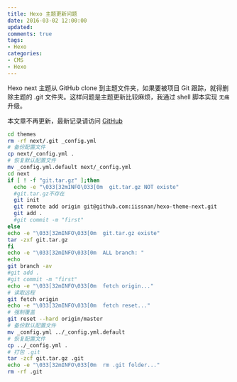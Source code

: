 ```yaml
---
title: Hexo 主题更新问题
date: 2016-03-02 12:00:00
updated:
comments: true
tags:
- Hexo
categories:
- CMS
- Hexo
---
```


Hexo next 主题从 GitHub clone 到主题文件夹，如果要被项目 Git 跟踪，就得删除主题的 .git 文件夹。这样问题是主题更新比较麻烦，我通过 shell 脚本实现 `无痛` 升级。

<!--more-->

本文章不再更新，最新记录请访问 [GitHub](https://raw.githubusercontent.com/khs1994/khs1994.github.io/hexo/khs1994.hexo)

```bash
cd themes
rm -rf next/.git _config.yml
# 备份配置文件
cp next/_config.yml .
# 恢复默认配置文件
mv _config.yml.default next/_config.yml
cd next
if [ ! -f "git.tar.gz" ];then
  echo -e "\033[32mINFO\033[0m  git.tar.gz NOT existe"
  #git.tar.gz不存在
  git init
  git remote add origin git@github.com:iissnan/hexo-theme-next.git
  git add .
  #git commit -m "first"
else
echo -e "\033[32mINFO\033[0m  git.tar.gz existe"
tar -zxf git.tar.gz
fi
echo -e "\033[32mINFO\033[0m  ALL branch: "
echo
git branch -av
#git add .
#git commit -m "first"
echo -e "\033[32mINFO\033[0m  fetch origin..."
# 读取远程
git fetch origin
echo -e "\033[32mINFO\033[0m  fetch reset..."
# 强制覆盖
git reset --hard origin/master
# 备份默认配置文件
mv _config.yml ../_config.yml.default
# 恢复配置文件
cp ../_config.yml .
# 打包 .git
tar -zcf git.tar.gz .git
echo -e "\033[32mINFO\033[0m  rm .git folder..."
rm -rf .git
```
